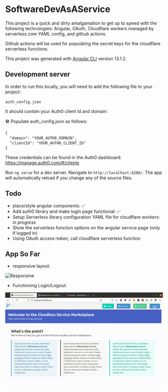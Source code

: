 # SoftwareDevAsAService
This project is a quick and dirty amalgamation to get up to speed with the following technologies: Angular, OAuth, Cloudflare workers managed by serverless.com YAML config, and github actions.

Github actions will be used for populating the secret keys for the cloudflare serverless functions.


This project was generated with [Angular CLI](https://github.com/angular/angular-cli) version 13.1.2.

## Development server

In order to run this locally, you will need to add the following file to your project:

`auth_config.json`

It should contain your Auth0 client id and domain:

🛠 Populate auth_config.json as follows:

```
{
  "domain": "YOUR_AUTH0_DOMAIN",
  "clientId": "YOUR_AUTH0_CLIENT_ID"
}
```

These credentials can be found in the Auth0 dashboard: https://manage.auth0.com/#/clients




Run `ng serve` for a dev server. Navigate to `http://localhost:4200/`. The app will automatically reload if you change any of the source files.

## Todo
* place/style angular components: ✅
* Add auth0 library and make login page functional: ✅
* Setup Serverless library configuration YAML file for cloudflare workers: *in progress*
* Show the serverless function options on the angular service page (only if logged in)
* Using OAuth access-token, call cloudflare serverless function

## App So Far
* responsive layout: 

![Responsive](https://github.com/robert-at-pretension-io/SoftwareDevAsAService/blob/main/img/Responsive%20css%20using%20Burma%20Css.gif?raw=true)

* Functioning Login/Logout: 

![Functioning Login Flow](https://github.com/robert-at-pretension-io/SoftwareDevAsAService/blob/main/img/Login%20Flow.gif?raw=true)